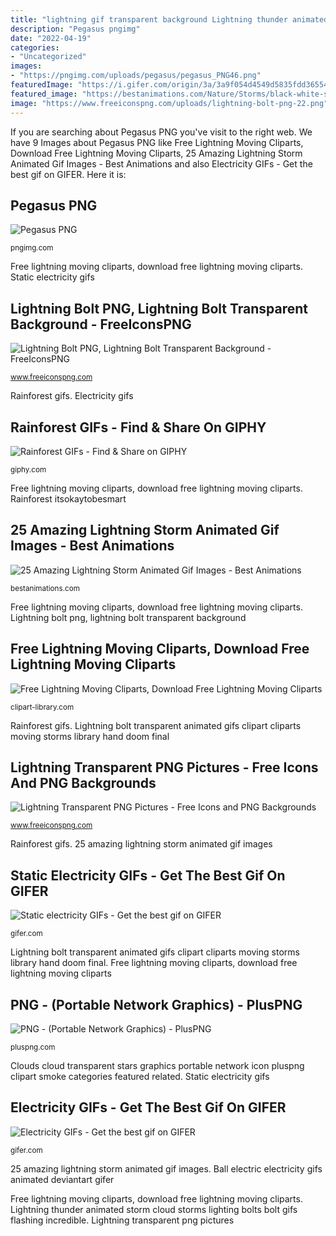 ```yaml
---
title: "lightning gif transparent background Lightning thunder animated storm cloud storms lighting bolts bolt gifs flashing incredible"
description: "Pegasus pngimg"
date: "2022-04-19"
categories:
- "Uncategorized"
images:
- "https://pngimg.com/uploads/pegasus/pegasus_PNG46.png"
featuredImage: "https://i.gifer.com/origin/3a/3a9f054d4549d5835fdd365545ec5af0_w200.gif"
featured_image: "https://bestanimations.com/Nature/Storms/black-white-storm-cloud-thunder-building-lighting-bolts-animated-gif.gif"
image: "https://www.freeiconspng.com/uploads/lightning-bolt-png-22.png"
---
```


If you are searching about Pegasus PNG you've visit to the right web. We have 9 Images about Pegasus PNG like Free Lightning Moving Cliparts, Download Free Lightning Moving Cliparts, 25 Amazing Lightning Storm Animated Gif Images - Best Animations and also Electricity GIFs - Get the best gif on GIFER. Here it is:

## Pegasus PNG

![Pegasus PNG](https://pngimg.com/uploads/pegasus/pegasus_PNG46.png "Pegasus png")

<small>pngimg.com</small>

Free lightning moving cliparts, download free lightning moving cliparts. Static electricity gifs

## Lightning Bolt PNG, Lightning Bolt Transparent Background - FreeIconsPNG

![Lightning Bolt PNG, Lightning Bolt Transparent Background - FreeIconsPNG](https://www.freeiconspng.com/uploads/lightning-bolt-png-22.png "Static electricity gifs")

<small>www.freeiconspng.com</small>

Rainforest gifs. Electricity gifs

## Rainforest GIFs - Find &amp; Share On GIPHY

![Rainforest GIFs - Find &amp; Share on GIPHY](https://media.giphy.com/media/Ju8w0tu1wSIO4/giphy.gif "Lightning bolt transparent animated gifs clipart cliparts moving storms library hand doom final")

<small>giphy.com</small>

Free lightning moving cliparts, download free lightning moving cliparts. Rainforest itsokaytobesmart

## 25 Amazing Lightning Storm Animated Gif Images - Best Animations

![25 Amazing Lightning Storm Animated Gif Images - Best Animations](https://bestanimations.com/Nature/Storms/black-white-storm-cloud-thunder-building-lighting-bolts-animated-gif.gif "Free lightning moving cliparts, download free lightning moving cliparts")

<small>bestanimations.com</small>

Free lightning moving cliparts, download free lightning moving cliparts. Lightning bolt png, lightning bolt transparent background

## Free Lightning Moving Cliparts, Download Free Lightning Moving Cliparts

![Free Lightning Moving Cliparts, Download Free Lightning Moving Cliparts](http://clipart-library.com/img/1998761.gif "Free lightning moving cliparts, download free lightning moving cliparts")

<small>clipart-library.com</small>

Rainforest gifs. Lightning bolt transparent animated gifs clipart cliparts moving storms library hand doom final

## Lightning Transparent PNG Pictures - Free Icons And PNG Backgrounds

![Lightning Transparent PNG Pictures - Free Icons and PNG Backgrounds](http://www.freeiconspng.com/uploads/lighting-transparent-effects-17.png "Ball electric electricity gifs animated deviantart gifer")

<small>www.freeiconspng.com</small>

Rainforest gifs. 25 amazing lightning storm animated gif images

## Static Electricity GIFs - Get The Best Gif On GIFER

![Static electricity GIFs - Get the best gif on GIFER](https://i.gifer.com/origin/1a/1a91fc650d90c3775857818a49e9081e.gif "Lightning thunder animated storm cloud storms lighting bolts bolt gifs flashing incredible")

<small>gifer.com</small>

Lightning bolt transparent animated gifs clipart cliparts moving storms library hand doom final. Free lightning moving cliparts, download free lightning moving cliparts

## PNG - (Portable Network Graphics) - PlusPNG

![PNG - (Portable Network Graphics) - PlusPNG](http://pluspng.com/img-png/cloud-png-blue-white-zc06.png "Lightning bolt transparent animated gifs clipart cliparts moving storms library hand doom final")

<small>pluspng.com</small>

Clouds cloud transparent stars graphics portable network icon pluspng clipart smoke categories featured related. Static electricity gifs

## Electricity GIFs - Get The Best Gif On GIFER

![Electricity GIFs - Get the best gif on GIFER](https://i.gifer.com/origin/3a/3a9f054d4549d5835fdd365545ec5af0_w200.gif "Rainforest gifs")

<small>gifer.com</small>

25 amazing lightning storm animated gif images. Ball electric electricity gifs animated deviantart gifer

Free lightning moving cliparts, download free lightning moving cliparts. Lightning thunder animated storm cloud storms lighting bolts bolt gifs flashing incredible. Lightning transparent png pictures
